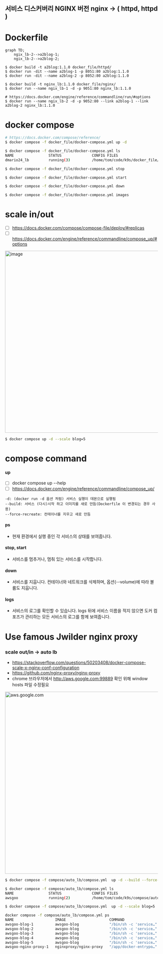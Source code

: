 ## 서비스 디스커버리 NGINX 버전 nginx -> ( httpd, httpd )


# Dockerfile

```mermaid
graph TD;
    ngix_lb-2-->a2blog-1;
    ngix_lb-2-->a2blog-2;
```

```
$ docker build -t a2blog:1.1.0 docker_file/httpd/
$ docker run -dit --name a2blog-1 -p 8051:80 a2blog:1.1.0
$ docker run -dit --name a2blog-2 -p 8052:80 a2blog:1.1.0

$ docker build -t nginx_lb:1.1.0 docker_file/nginx/
$ docker run --name ngix_lb-1 -d -p 9051:80 nginx_lb:1.1.0

# https://docs.docker.com/engine/reference/commandline/run/#options
$ docker run --name ngix_lb-2 -d -p 9052:80 --link a2blog-1 --link a2blog-2 nginx_lb:1.1.0
```

# docker compose

```bash
# https://docs.docker.com/compose/reference/
$ docker compose -f docker_file/docker-compose.yml up -d

$ docker compose -f docker_file/docker-compose.yml ls
NAME                STATUS              CONFIG FILES
dmario24_lb         running(3)          /home/tom/code/k9s/docker_file/docker-compose.yml

$ docker compose -f docker_file/docker-compose.yml stop

$ docker compose -f docker_file/docker-compose.yml start

$ docker compose -f docker_file/docker-compose.yml down

$ docker compose -f docker_file/docker-compose.yml images
```

# scale in/out

- [ ] https://docs.docker.com/compose/compose-file/deploy/#replicas
- [ ] https://docs.docker.com/engine/reference/commandline/compose_up/#options

<img width="600" alt="image" src="https://github.com/log-diginori/log-diginori.github.io/assets/10396850/94d6101c-39e0-4abd-b299-448cc06e28f7">

```bash
$ docker compose up -d --scale blog=5
```

# compose command

#### up

- [ ] docker compose up --help
- [ ] https://docs.docker.com/engine/reference/commandline/compose_up/

```
-d: (docker run -d 옵션 처럼) 서비스 실행이 데몬으로 실행됨
--build: 서비스 (다시)시작 하고 이미지를 새로 만듬(Dockerfile 이 변경되는 경우 사용)
--force-recreate: 컨테이너를 지우고 새로 만듬
```

#### ps

- 현재 환경에서 실행 중인 각 서비스의 상태를 보여줍니다.

#### stop, start

- 서비스를 멈추거나, 멈춰 있는 서비스를 시작합니다.

#### down

- 서비스를 지웁니다. 컨테이너와 네트워크를 삭제하며, 옵션(--volume)에 따라 볼륨도 지웁니다.

#### logs

- 서비스의 로그를 확인할 수 있습니다. logs 뒤에 서비스 이름을 적지 않으면 도커 컴포즈가 관리하는 모든 서비스의 로그를 함께 보여줍니다.


# Use famous Jwilder nginx proxy
### scale out/in -> auto lb
- https://stackoverflow.com/questions/50203408/docker-compose-scale-x-nginx-conf-configuration
- https://github.com/nginx-proxy/nginx-proxy
- chrome 브라우저에서 http://aws.google.com:99889 확인 위해 window hosts 파일 수정필요

<img width="600" alt="aws.google.com" src="https://github.com/log-diginori/log-diginori.github.io/assets/10396850/b0c62eb0-00e3-4133-9201-bf1a2175e058">

``` bash
$ docker compose -f compose/auto_lb/compose.yml  up -d --build --force-recreate

$ docker compose -f compose/auto_lb/compose.yml ls                             
NAME                STATUS              CONFIG FILES
awsgoo              running(2)          /home/tom/code/k9s/compose/auto_lb/compose.yml

$ docker compose -f compose/auto_lb/compose.yml  up -d --scale blog=5

docker compose -f compose/auto_lb/compose.yml ps
NAME                   IMAGE                    COMMAND                  SERVICE             CREATED              STATUS              PORTS
awsgoo-blog-1          awsgoo-blog              "/bin/sh -c 'service…"   blog                About a minute ago   Up About a minute   80/tcp
awsgoo-blog-2          awsgoo-blog              "/bin/sh -c 'service…"   blog                19 seconds ago       Up 17 seconds       80/tcp
awsgoo-blog-3          awsgoo-blog              "/bin/sh -c 'service…"   blog                19 seconds ago       Up 16 seconds       80/tcp
awsgoo-blog-4          awsgoo-blog              "/bin/sh -c 'service…"   blog                19 seconds ago       Up 17 seconds       80/tcp
awsgoo-blog-5          awsgoo-blog              "/bin/sh -c 'service…"   blog                19 seconds ago       Up 16 seconds       80/tcp
awsgoo-nginx-proxy-1   nginxproxy/nginx-proxy   "/app/docker-entrypo…"   nginx-proxy         About a minute ago   Up About a minute   0.0.0.0:9889->80/tcp
```
